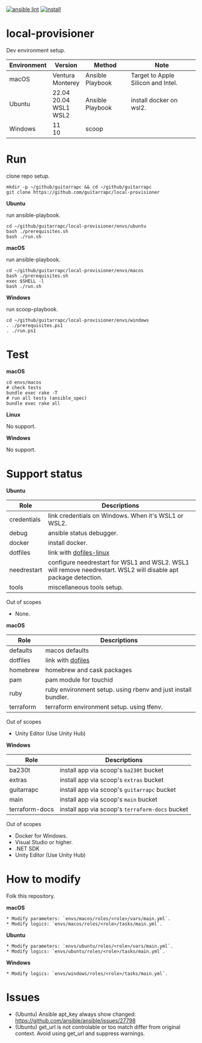[![ansible lint](https://github.com/guitarrapc/local-provisioner/actions/workflows/ansible-lint.yaml/badge.svg)](https://github.com/guitarrapc/local-provisioner/actions/workflows/ansible-lint.yaml) [![install](https://github.com/guitarrapc/local-provisioner/actions/workflows/install.yaml/badge.svg)](https://github.com/guitarrapc/local-provisioner/actions/workflows/install.yaml)

# local-provisioner

Dev environment setup.

Environment | Version | Method | Note
---- | ---- | ---- | ----
macOS | Ventura<br/>Monterey | Ansible Playbook | Target to Apple Silicon and Intel.
Ubuntu | 22.04<br/>20.04<br/>WSL1<br/>WSL2 | Ansible Playbook | install docker on wsl2.
Windows | 11<br/>10 | scoop |

# Run

clone repo setup.

```shell
mkdir -p ~/github/guitarrapc && cd ~/github/guitarrapc
git clone https://github.com/guitarrapc/local-provisioner
```

**Ubuntu**

run ansible-playbook.

```shell
cd ~/github/guitarrapc/local-provisioner/envs/ubuntu
bash ./prerequisites.sh
bash ./run.sh
```

**macOS**

run ansible-playbook.

```shell
cd ~/github/guitarrapc/local-provisioner/envs/macos
bash ./prerequisites.sh
exec $SHELL -l
bash ./run.sh
```

**Windows**

run scoop-playbook.

```shell
cd ~/github/guitarrapc/local-provisioner/envs/windows
. ./prerequisites.ps1
. ./run.ps1
```

# Test

**macOS**

```shell
cd envs/macos
# check tests
bundle exec rake -T
# run all tests (ansible_spec)
bundle exec rake all
```

**Linux**

No support.

**Windows**

No support.

# Support status

**Ubuntu**

Role | Descriptions
---- | ----
credentials | link credentials on Windows. When it's WSL1 or WSL2.
debug | ansible status debugger.
docker | install docker.
dotfiles | link with [dofiles-linux](https://github.com/guitarrapc/dotfiles-linux)
needrestart | configure needrestart for WSL1 and WSL2. WSL1 will remove needrestart. WSL2 will disable apt package detection.
tools | miscellaneous tools setup.

Out of scopes

* None.

**macOS**

Role | Descriptions
---- | ----
defaults | macos defaults
dotfiles | link with [dofiles](https://github.com/guitarrapc/dotfiles)
homebrew | homebrew and cask packages
pam | pam module for touchid
ruby | ruby environment setup. using rbenv and just install bundler.
terraform | terraform environment setup. using tfenv.

Out of scopes

* Unity Editor (Use Unity Hub)

**Windows**

Role | Descriptions
---- | ----
ba230t | install app via scoop's `ba230t` bucket
extras | install app via scoop's `extras` bucket
guitarrapc | install app via scoop's `guitarrapc` bucket
main | install app via scoop's `main` bucket
terraform-docs | install app via scoop's `terraform-docs` bucket

Out of scopes

* Docker for Windows.
* Visual Studio or higher.
* .NET SDK
* Unity Editor (Use Unity Hub)

# How to modify

Folk this repository.

**macOS**

    * Modify parameters: `envs/macos/roles/<role>/vars/main.yml`.
    * Modify logics: `envs/macos/roles/<role>/tasks/main.yml`.

**Ubuntu**

    * Modify parameters: `envs/ubuntu/roles/<role>/vars/main.yml`.
    * Modify logics: `envs/ubuntu/roles/<role>/tasks/main.yml`.

**Windows**

    * Modify logics: `envs/windows/roles/<role>/tasks/main.yml`.

# Issues

* (Ubuntu) Ansible apt_key always show changed: https://github.com/ansible/ansible/issues/27798
* (Ubuntu) get_url is not controlable or too match differ from original context. Avoid using get_url and suppress warnings.
